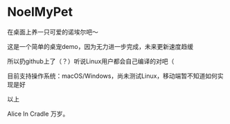 # NoelMyPet
在桌面上养一只可爱的诺埃尔吧～

这是一个简单的桌宠demo，因为无力进一步完成，未来更新速度趋缓

所以扔github上了（？）听说Linux用户都会自己编译的对吧（

目前支持操作系统：macOS/Windows，尚未测试Linux，移动端暂不知道如何实现是好

以上

Alice In Cradle 万岁。
